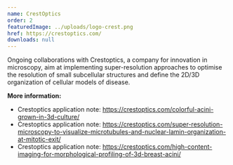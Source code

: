 ```yaml
---
name: CrestOptics
order: 2
featuredImage: ../uploads/logo-crest.png
href: https://crestoptics.com/
downloads: null
---
```

Ongoing collaborations with Crestoptics, a company for innovation in microscopy, aim at implementing super-resolution approaches to optimise the resolution of small subcellular structures and define the 2D/3D organization of cellular models of disease.

**More information:**

* Crestoptics application note: https://crestoptics.com/colorful-acini-grown-in-3d-culture/
* Crestoptics application note: https://crestoptics.com/super-resolution-microscopy-to-visualize-microtubules-and-nuclear-lamin-organization-at-mitotic-exit/
* Crestoptics application note: https://crestoptics.com/high-content-imaging-for-morphological-profiling-of-3d-breast-acini/